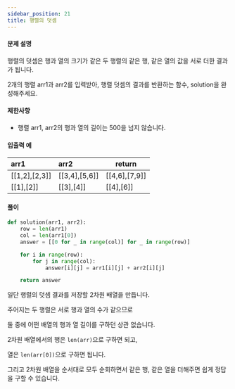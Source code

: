 ```yaml
---
sidebar_position: 21
title: 행렬의 덧셈
---
```


#### 문제 설명

행렬의 덧셈은 행과 열의 크기가 같은 두 행렬의 같은 행, 같은 열의 값을 서로 더한 결과가 됩니다.

2개의 행렬 arr1과 arr2를 입력받아, 행렬 덧셈의 결과를 반환하는 함수, solution을 완성해주세요.

#### 제한사항

- 행렬 arr1, arr2의 행과 열의 길이는 500을 넘지 않습니다.

#### 입출력 예

| arr1          | arr2          | return        |
| :------------ | :------------ | ------------- |
| [[1,2],[2,3]] | [[3,4],[5,6]] | [[4,6],[7,9]] |
| [[1],[2]]     | [[3],[4]]     | [[4],[6]]     |

#### 풀이

```python title='첫 번째 풀이' showLineNumbers
def solution(arr1, arr2):
    row = len(arr1)
    col = len(arr1[0])
    answer = [[0 for _ in range(col)] for _ in range(row)]

    for i in range(row):
        for j in range(col):
            answer[i][j] = arr1[i][j] + arr2[i][j]

    return answer
```

일단 행렬의 덧셈 결과를 저장할 2차원 배열을 만듭니다.

주어지는 두 행렬은 서로 행과 열의 수가 같으므로

둘 중에 어떤 배열의 행과 열 길이를 구하던 상관 없습니다.

2차원 배열에서의 행은 `len(arr)`으로 구하면 되고,

열은 `len(arr[0])`으로 구하면 됩니다.

그리고 2차원 배열을 순서대로 모두 순회하면서 같은 행, 같은 열을 더해주면 쉽게 정답을 구할 수 있습니다.
